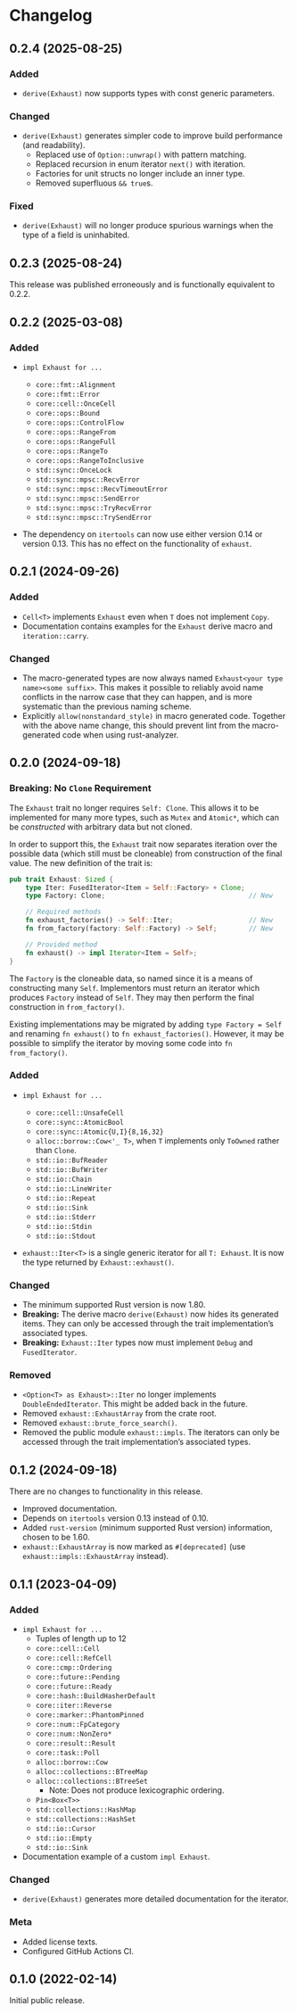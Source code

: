 # Changelog

## 0.2.4 (2025-08-25)

### Added

* `derive(Exhaust)` now supports types with const generic parameters.

### Changed

* `derive(Exhaust)` generates simpler code to improve build performance (and readability).
  * Replaced use of `Option::unwrap()` with pattern matching.
  * Replaced recursion in enum iterator `next()` with iteration.
  * Factories for unit structs no longer include an inner type.
  * Removed superfluous `&& true`s.

### Fixed

* `derive(Exhaust)` will no longer produce spurious warnings when the type of a field is uninhabited.

## 0.2.3 (2025-08-24)

This release was published erroneously and is functionally equivalent to 0.2.2.

## 0.2.2 (2025-03-08)

### Added

* `impl Exhaust for ...`
  * `core::fmt::Alignment`
  * `core::fmt::Error`
  * `core::cell::OnceCell`
  * `core::ops::Bound`
  * `core::ops::ControlFlow`
  * `core::ops::RangeFrom`
  * `core::ops::RangeFull`
  * `core::ops::RangeTo`
  * `core::ops::RangeToInclusive`
  * `std::sync::OnceLock`
  * `std::sync::mpsc::RecvError`
  * `std::sync::mpsc::RecvTimeoutError`
  * `std::sync::mpsc::SendError`
  * `std::sync::mpsc::TryRecvError`
  * `std::sync::mpsc::TrySendError`

* The dependency on `itertools` can now use either version 0.14 or version 0.13.
  This has no effect on the functionality of `exhaust`.

## 0.2.1 (2024-09-26)

### Added

* `Cell<T>` implements `Exhaust` even when `T` does not implement `Copy`.
* Documentation contains examples for the `Exhaust` derive macro and `iteration::carry`.

### Changed

* The macro-generated types are now always named `Exhaust<your type name><some suffix>`.
  This makes it possible to reliably avoid name conflicts in the narrow case that they can happen,
  and is more systematic than the previous naming scheme.
* Explicitly `allow(nonstandard_style)` in macro generated code.
  Together with the above name change,
  this should prevent lint from the macro-generated code when using rust-analyzer.

## 0.2.0 (2024-09-18)

### Breaking: No `Clone` Requirement

The `Exhaust` trait no longer requires `Self: Clone`.
This allows it to be implemented for many more types, such as `Mutex` and `Atomic*`,
which can be *constructed* with arbitrary data but not cloned.

In order to support this, the `Exhaust` trait now separates iteration over the possible data
(which still must be cloneable) from construction of the final value.
The new definition of the trait is:

```rust
pub trait Exhaust: Sized {
    type Iter: FusedIterator<Item = Self::Factory> + Clone;
    type Factory: Clone;                                    // New

    // Required methods
    fn exhaust_factories() -> Self::Iter;                   // New
    fn from_factory(factory: Self::Factory) -> Self;        // New

    // Provided method
    fn exhaust() -> impl Iterator<Item = Self>;
}
```

The `Factory` is the cloneable data, so named since it is a means of constructing many `Self`.
Implementors must return an iterator which produces `Factory` instead of `Self`.
They may then perform the final construction in `from_factory()`.

Existing implementations may be migrated by adding `type Factory = Self`
and renaming `fn exhaust()` to `fn exhaust_factories()`.
However, it may be possible to simplify the iterator by moving some code into `fn from_factory()`.

### Added

* `impl Exhaust for ...`
    * `core::cell::UnsafeCell`
    * `core::sync::AtomicBool`
    * `core::sync::Atomic{U,I}{8,16,32}`
    * `alloc::borrow::Cow<'_ T>`, when `T` implements only `ToOwned` rather than `Clone`.
    * `std::io::BufReader`
    * `std::io::BufWriter`
    * `std::io::Chain`
    * `std::io::LineWriter`
    * `std::io::Repeat`
    * `std::io::Sink`
    * `std::io::Stderr`
    * `std::io::Stdin`
    * `std::io::Stdout`

* `exhaust::Iter<T>` is a single generic iterator for all `T: Exhaust`.
  It is now the type returned by `Exhaust::exhaust()`.

### Changed

* The minimum supported Rust version is now 1.80.
* **Breaking:** The derive macro `derive(Exhaust)` now hides its generated items.
  They can only be accessed through the trait implementation’s associated types.
* **Breaking:** `Exhaust::Iter` types now must implement `Debug` and `FusedIterator`.

### Removed

* `<Option<T> as Exhaust>::Iter` no longer implements `DoubleEndedIterator`.
  This might be added back in the future.
* Removed `exhaust::ExhaustArray` from the crate root.
* Removed `exhaust::brute_force_search()`.
* Removed the public module `exhaust::impls`.
  The iterators can only be accessed through the trait implementation’s associated types.

## 0.1.2 (2024-09-18)

There are no changes to functionality in this release.

* Improved documentation.
* Depends on `itertools` version 0.13 instead of 0.10.
* Added `rust-version` (minimum supported Rust version) information, chosen to be 1.60.
* `exhaust::ExhaustArray` is now marked as `#[deprecated]` (use `exhaust::impls::ExhaustArray` instead).

## 0.1.1 (2023-04-09)

### Added

* `impl Exhaust for ...`
    * Tuples of length up to 12
    * `core::cell::Cell`
    * `core::cell::RefCell`
    * `core::cmp::Ordering`
    * `core::future::Pending`
    * `core::future::Ready`
    * `core::hash::BuildHasherDefault`
    * `core::iter::Reverse`
    * `core::marker::PhantomPinned`
    * `core::num::FpCategory`
    * `core::num::NonZero*`
    * `core::result::Result`
    * `core::task::Poll`
    * `alloc::borrow::Cow`
    * `alloc::collections::BTreeMap`
    * `alloc::collections::BTreeSet`
        * Note: Does not produce lexicographic ordering.
    * `Pin<Box<T>>`
    * `std::collections::HashMap`
    * `std::collections::HashSet`
    * `std::io::Cursor`
    * `std::io::Empty`
    * `std::io::Sink`
* Documentation example of a custom `impl Exhaust`.

### Changed

* `derive(Exhaust)` generates more detailed documentation for the iterator.

### Meta

* Added license texts.
* Configured GitHub Actions CI.

## 0.1.0 (2022-02-14)

Initial public release.
